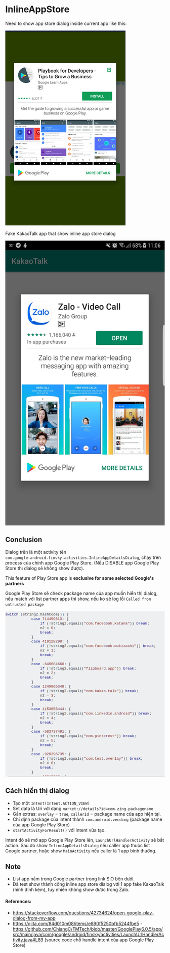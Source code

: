 # InlineAppStore

Need to show app store dialog inside current app like this:

![Demo inline dialog](./img/demo.png)

Fake KakaoTalk app that show inline app store dialog

![Fake KakaoTalk](./img/fake_kakao_talk.png)


## Conclusion

Dialog trên là một activity tên `com.google.android.finsky.activities.InlineAppDetailsDialog`, chạy trên process của chính app Google Play Store. (Nếu DISABLE app Google Play Store thì dialog sẽ không show được).

This feature of Play Store app is **exclusive for some selected Google's partners**

Google Play Store sẽ check package name của app muốn hiển thị dialog, nếu match với list partner apps thì show, nếu ko sẽ log lỗi `Called from untrusted package`

![Google play store app partner check](./img/g_play_store_partner.png)



## Cách hiển thị dialog

- Tạo một `Intent(Intent.ACTION_VIEW)`
- Set data là Uri với dạng `market://details?id=com.zing.packagename`
- Gắn extras: `overlay` = `true`, `callerId` = package name của app hiện tại.
- Chỉ định package của intent thành `com.android.vending` (package name của app Google Play Store)
- `startActivityForResult()` với intent vừa tạo.

Intent đó sẽ mở app Google Play Store lên, `LaunchUrlHandlerActivity` sẽ bắt action. Sau đó show `InlineAppDetailsDialog` nếu caller app thuộc list Google partner, hoặc show `MainActivity` nếu caller là 1 app bình thường.



## Note

* List app nằm trong Google partner trong link S.O bên dưới.
* Đã test show thành công inline app store dialog với 1 app fake KakaoTalk (hình đính kèm), tuy nhiên không show được trong Zalo.



#### References:
- https://stackoverflow.com/questions/42734624/open-google-play-dialog-from-my-app
- https://qiita.com/84d010m08/items/e890f5250bfb5244fbe5
-https://github.com/ChiangC/FMTech/blob/master/GooglePlay6.0.5/app/src/main/java/com/google/android/finsky/activities/LaunchUrlHandlerActivity.java#L89 (source code chỗ handle intent của app Google Play Store)
